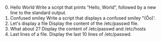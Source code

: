 0. Hello World
Write a script that prints “Hello, World”, followed by a new line to the standard output.
1. Confused smiley
Write a script that displays a confused smiley "(Ôo)'.
2. Let's display a file
Display the content of the /etc/passwd file.
3. What about 2?
Display the content of /etc/passwd and /etc/hosts
4. Last lines of a file.
Display the last 10 lines of /etc/passwd.
